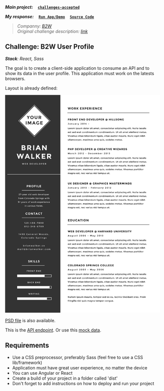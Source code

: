 ***Main project:***
&nbsp;&nbsp;
[**`challenges-accepted`**](https://github.com/AndersonMamede/challenges-accepted)

***My response:***
&nbsp;&nbsp;
[**`Run App/Demo`**](https://blog.andersonmamede.com.br/challenge-b2w-user-profile/app/build/)
&nbsp;&nbsp;
[**`Source Code`**](https://github.com/AndersonMamede/challenge-b2w-user-profile/tree/master/app)

> *Companny: [B2W](https://ri.b2w.digital/)*<br/>
> *Original challenge description: [link](https://github.com/b2w-marketplace/code-challenge)*<br/>

## Challenge: B2W User Profile

***Stack**: React, Sass*<br/>

The goal is to create a client-side application to consume an API and to show its data in the user profile. This application must work on the latests browsers.

Layout is already defined:

![Layout](layout.jpg)

[PSD file](https://github.com/AndersonMamede/challenge-b2w-user-profile/blob/master/layout-psd.psd) is also available.

This is the [API endpoint](http://www.mocky.io/v2/5a5e38f3330000b0261923a5). Or use this [mock data](https://github.com/AndersonMamede/challenge-b2w-user-profile/blob/master/mock-data.json).

## Requirements

* Use a CSS preprocessor, preferably Sass (feel free to use a CSS lib/framework)
* Application must have great user experience, no matter the device
* You can use Angular or React
* Create a build of your project in a folder called 'dist'
* Don't forget to add instructions on how to deploy and run your project

